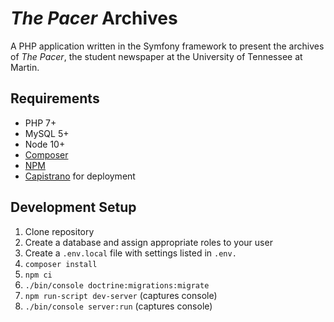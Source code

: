 # _The Pacer_ Archives

A PHP application written in the Symfony framework to present the archives of _The Pacer_, the student newspaper at the University of Tennessee at Martin.

## Requirements

- PHP 7+
- MySQL 5+
- Node 10+
- [Composer](https://getcomposer.org/)
- [NPM](https://www.npmjs.com/)
- [Capistrano](https://capistranorb.com/documentation/getting-started/installation/) for deployment

## Development Setup

1. Clone repository
1. Create a database and assign appropriate roles to your user
1. Create a `.env.local` file with settings listed in `.env.`
1. `composer install`
1. `npm ci`
1. `./bin/console doctrine:migrations:migrate`
1. `npm run-script dev-server` (captures console)
1. `./bin/console server:run` (captures console)
